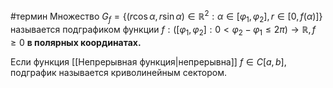 #термин
Множество $G_f = \{(r\cos{\alpha}, r\sin{\alpha}) \in \mathbb{R}^2: \alpha \in [\varphi_1,\varphi_2], r \in [0, f(\alpha)]\}$ называется подграфиком функции $f:([\varphi_1,\varphi_2]: 0< \varphi_2 - \varphi_1 \le 2\pi) \to \mathbb{R}, f \ge 0$ **в полярных координатах.**

Если функция [[Непрерывная функция|непрерывна]] $f \in C[a,b]$, подграфик называется криволинейным сектором.